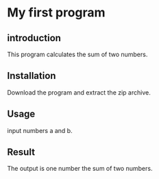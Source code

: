 # My first program
 
## introduction
This program calculates the sum of two numbers.

## Installation
Download the program and extract the zip archive.
## Usage
input numbers a and b.
## Result
The output is one number the sum of two numbers.
